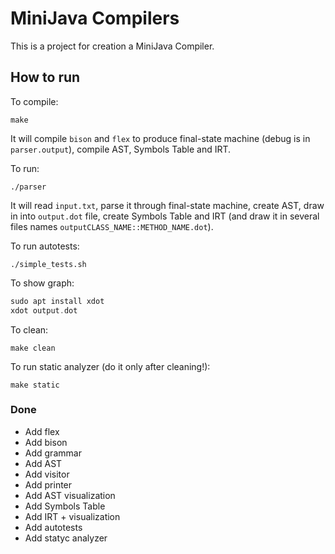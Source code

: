 # MiniJava Compilers

This is a project for creation a MiniJava Compiler.


## How to run
To compile:
```
make
```
It will compile `bison` and `flex` to produce final-state machine (debug is in `parser.output`), compile AST, Symbols Table and IRT.

To run:
```
./parser
```

It will read `input.txt`, parse it through final-state machine, create AST, draw in into `output.dot` file, create Symbols Table and IRT (and draw it in several files names `outputCLASS_NAME::METHOD_NAME.dot`).

To run autotests:
```
./simple_tests.sh
```

To show graph: <br />
```asm
sudo apt install xdot
xdot output.dot
```

To clean:
```
make clean
```

To run static analyzer (do it only after cleaning!):
```
make static
```


### Done
* Add flex
* Add bison
* Add grammar
* Add AST
* Add visitor
* Add printer
* Add AST visualization
* Add Symbols Table
* Add IRT + visualization
* Add autotests
* Add statyc analyzer
